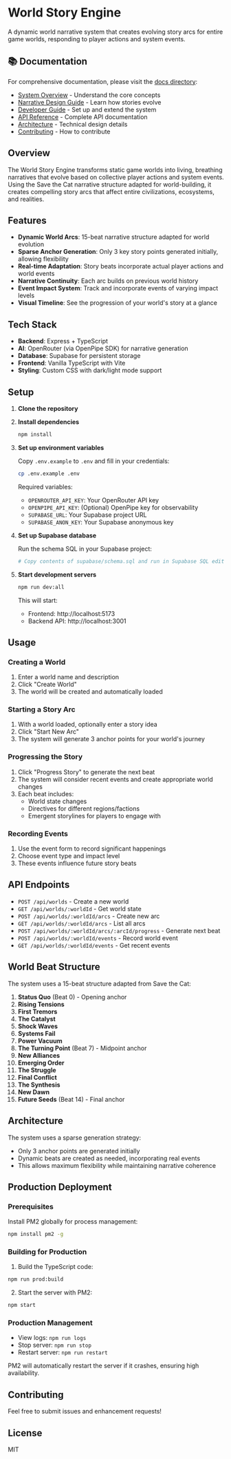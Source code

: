 # World Story Engine

A dynamic world narrative system that creates evolving story arcs for entire game worlds, responding to player actions and system events.

## 📚 Documentation

For comprehensive documentation, please visit the [docs directory](./docs/):
- [System Overview](./docs/system-overview.md) - Understand the core concepts
- [Narrative Design Guide](./docs/narrative-design.md) - Learn how stories evolve
- [Developer Guide](./docs/developer-guide.md) - Set up and extend the system
- [API Reference](./docs/api-reference.md) - Complete API documentation
- [Architecture](./docs/architecture.md) - Technical design details
- [Contributing](./docs/contributing.md) - How to contribute

## Overview

The World Story Engine transforms static game worlds into living, breathing narratives that evolve based on collective player actions and system events. Using the Save the Cat narrative structure adapted for world-building, it creates compelling story arcs that affect entire civilizations, ecosystems, and realities.

## Features

- **Dynamic World Arcs**: 15-beat narrative structure adapted for world evolution
- **Sparse Anchor Generation**: Only 3 key story points generated initially, allowing flexibility
- **Real-time Adaptation**: Story beats incorporate actual player actions and world events
- **Narrative Continuity**: Each arc builds on previous world history
- **Event Impact System**: Track and incorporate events of varying impact levels
- **Visual Timeline**: See the progression of your world's story at a glance

## Tech Stack

- **Backend**: Express + TypeScript
- **AI**: OpenRouter (via OpenPipe SDK) for narrative generation
- **Database**: Supabase for persistent storage
- **Frontend**: Vanilla TypeScript with Vite
- **Styling**: Custom CSS with dark/light mode support

## Setup

1. **Clone the repository**

2. **Install dependencies**
   ```bash
   npm install
   ```

3. **Set up environment variables**
   
   Copy `.env.example` to `.env` and fill in your credentials:
   ```bash
   cp .env.example .env
   ```

   Required variables:
   - `OPENROUTER_API_KEY`: Your OpenRouter API key
   - `OPENPIPE_API_KEY`: (Optional) OpenPipe key for observability
   - `SUPABASE_URL`: Your Supabase project URL
   - `SUPABASE_ANON_KEY`: Your Supabase anonymous key

4. **Set up Supabase database**
   
   Run the schema SQL in your Supabase project:
   ```bash
   # Copy contents of supabase/schema.sql and run in Supabase SQL editor
   ```

5. **Start development servers**
   ```bash
   npm run dev:all
   ```

   This will start:
   - Frontend: http://localhost:5173
   - Backend API: http://localhost:3001

## Usage

### Creating a World

1. Enter a world name and description
2. Click "Create World"
3. The world will be created and automatically loaded

### Starting a Story Arc

1. With a world loaded, optionally enter a story idea
2. Click "Start New Arc"
3. The system will generate 3 anchor points for your world's journey

### Progressing the Story

1. Click "Progress Story" to generate the next beat
2. The system will consider recent events and create appropriate world changes
3. Each beat includes:
   - World state changes
   - Directives for different regions/factions
   - Emergent storylines for players to engage with

### Recording Events

1. Use the event form to record significant happenings
2. Choose event type and impact level
3. These events influence future story beats

## API Endpoints

- `POST /api/worlds` - Create a new world
- `GET /api/worlds/:worldId` - Get world state
- `POST /api/worlds/:worldId/arcs` - Create new arc
- `GET /api/worlds/:worldId/arcs` - List all arcs
- `POST /api/worlds/:worldId/arcs/:arcId/progress` - Generate next beat
- `POST /api/worlds/:worldId/events` - Record world event
- `GET /api/worlds/:worldId/events` - Get recent events

## World Beat Structure

The system uses a 15-beat structure adapted from Save the Cat:

1. **Status Quo** (Beat 0) - Opening anchor
2. **Rising Tensions**
3. **First Tremors**
4. **The Catalyst**
5. **Shock Waves**
6. **Systems Fail**
7. **Power Vacuum**
8. **The Turning Point** (Beat 7) - Midpoint anchor
9. **New Alliances**
10. **Emerging Order**
11. **The Struggle**
12. **Final Conflict**
13. **The Synthesis**
14. **New Dawn**
15. **Future Seeds** (Beat 14) - Final anchor

## Architecture

The system uses a sparse generation strategy:
- Only 3 anchor points are generated initially
- Dynamic beats are created as needed, incorporating real events
- This allows maximum flexibility while maintaining narrative coherence

## Production Deployment

### Prerequisites

Install PM2 globally for process management:
```bash
npm install pm2 -g
```

### Building for Production

1. Build the TypeScript code:
```bash
npm run prod:build
```

2. Start the server with PM2:
```bash
npm start
```

### Production Management

- View logs: `npm run logs`
- Stop server: `npm run stop`
- Restart server: `npm run restart`

PM2 will automatically restart the server if it crashes, ensuring high availability.

## Contributing

Feel free to submit issues and enhancement requests!

## License

MIT